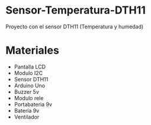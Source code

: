 # Sensor-Temperatura-DTH11
Proyecto con el sensor DTH11 (Temperatura y humedad)

# Materiales
- Pantalla LCD
- Modulo I2C
- Sensor DTH11
- Arduino Uno
- Buzzer 5v
- Modulo rele
- Portabateria 9v
- Batería 9v
- Ventilador
